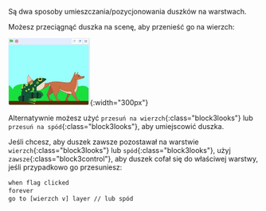 Są dwa sposoby umieszczania/pozycjonowania duszków na warstwach.

Możesz przeciągnąć duszka na scenę, aby przenieść go na wierzch:

![Przeciągnięcie duszka na scenę, aby przenieść go na wierzch, a następnie przeciągnięcie innego duszka na scenę, aby teraz tego przenieść go na wierzch.](images/drag-sprite-change-layers.gif){:width="300px"}

Alternatywnie możesz użyć `przesuń na wierzch`{:class="block3looks"} lub `przesuń na spód`{:class="block3looks"}, aby umiejscowić duszka.

Jeśli chcesz, aby duszek zawsze pozostawał na warstwie `wierzch`{:class="block3looks"} lub `spód`{:class="block3looks"}, użyj `zawsze`{:class="block3control"}, aby duszek cofał się do właściwej warstwy, jeśli przypadkowo go przesuniesz:

```blocks3
when flag clicked
forever
go to [wierzch v] layer // lub spód
```

